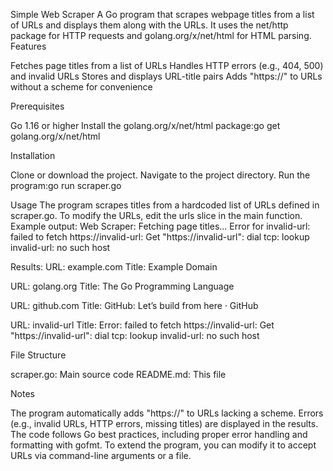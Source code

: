 Simple Web Scraper
A Go program that scrapes webpage titles from a list of URLs and displays them along with the URLs. It uses the net/http package for HTTP requests and golang.org/x/net/html for HTML parsing.
Features

Fetches page titles from a list of URLs
Handles HTTP errors (e.g., 404, 500) and invalid URLs
Stores and displays URL-title pairs
Adds "https://" to URLs without a scheme for convenience

Prerequisites

Go 1.16 or higher
Install the golang.org/x/net/html package:go get golang.org/x/net/html



Installation

Clone or download the project.
Navigate to the project directory.
Run the program:go run scraper.go



Usage
The program scrapes titles from a hardcoded list of URLs defined in scraper.go. To modify the URLs, edit the urls slice in the main function.
Example output:
Web Scraper: Fetching page titles...
Error for invalid-url: failed to fetch https://invalid-url: Get "https://invalid-url": dial tcp: lookup invalid-url: no such host

Results:
URL: example.com
Title: Example Domain

URL: golang.org
Title: The Go Programming Language

URL: github.com
Title: GitHub: Let’s build from here · GitHub

URL: invalid-url
Title: Error: failed to fetch https://invalid-url: Get "https://invalid-url": dial tcp: lookup invalid-url: no such host

File Structure

scraper.go: Main source code
README.md: This file

Notes

The program automatically adds "https://" to URLs lacking a scheme.
Errors (e.g., invalid URLs, HTTP errors, missing titles) are displayed in the results.
The code follows Go best practices, including proper error handling and formatting with gofmt.
To extend the program, you can modify it to accept URLs via command-line arguments or a file.

